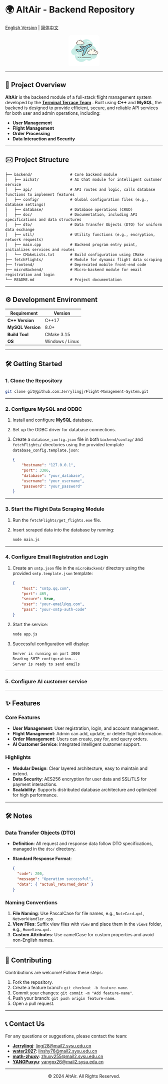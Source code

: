 # 🌍 AltAir - Backend Repository

[English Version](https://chatgpt.com/c/README.md) | [简体中文](https://chatgpt.com/c/README-zh.md)



<div align="center">
  <img src="./favicon.jpg" alt="Altair Backend Logo" style="border-radius: 8px;"/>
</div>


------

## 🚀 **Project Overview**

**AltAir** is the backend module of a full-stack flight management system developed by the **[Terminal Terrace Team](https://github.com/Terminal-Terrace)**  . Built using **C++** and **MySQL**, the backend is designed to provide efficient, secure, and reliable API services for both user and admin operations, including:

- **User Management**
- **Flight Management**
- **Order Processing**
- **Data Interaction and Security**

------

## 🖂 **Project Structure**

```plaintext
├── backend/                 # Core backend module
│   ├── aichat/              # AI Chat module for intelligent customer service
│   ├── api/                 # API routes and logic, calls database functions to implement features
│   ├── config/              # Global configuration files (e.g., database settings)
│   ├── database/            # Database operations (CRUD)
│   ├── doc/                 # Documentation, including API specifications and data structures
│   ├── dto/                 # Data Transfer Objects (DTO) for uniform data exchange
│   ├── util/                # Utility functions (e.g., encryption, network requests)
│   ├── main.cpp             # Backend program entry point, initializes services and routes
│   └── CMakeLists.txt       # Build configuration using CMake
├── fetchFlights/            # Module for dynamic flight data scraping
├── frontend/                # Deprecated mobile front-end code
├── microBackend/            # Micro-backend module for email registration and login
└── README.md                # Project documentation
```

------

## ⚙️ **Development Environment**

| Requirement       | Version         |
| ----------------- | --------------- |
| **C++ Version**   | C++17           |
| **MySQL Version** | 8.0+            |
| **Build Tool**    | CMake 3.15      |
| **OS**            | Windows / Linux |

------

## 🛠️ **Getting Started**

### 1. Clone the Repository

```bash
git clone git@github.com:Jerrylingj/Flight-Management-System.git
```

------

### 2. Configure MySQL and ODBC

1. Install and configure **MySQL** database.

2. Set up the ODBC driver for database connections.

3. Create a `database_config.json` file in both `backend/config/` and `fetchFlights/` directories using the provided template `database_config.template.json`:

   ```json
   {
       "hostname": "127.0.0.1",
       "port": 3306,
       "database": "your_database",
       "username": "your_username",
       "password": "your_password"
   }
   ```

------

### 3. Start the Flight Data Scraping Module

1. Run the `fetchFlights/get_flights.exe` file.

2. Insert scraped data into the database by running:

   ```bash
   node main.js
   ```

------

### 4. Configure Email Registration and Login

1. Create an `smtp.json` file in the `microBackend/` directory using the provided `smtp.template.json` template:

   ```json
   {
       "host": "smtp.qq.com",
       "port": 465,
       "secure": true,
       "user": "your-email@qq.com",
       "pass": "your-smtp-auth-code"
   }
   ```

2. Start the service:

   ```bash
   node app.js
   ```

3. Successful configuration will display:

   ```bash
   Server is running on port 3000
   Reading SMTP configuration...
   Server is ready to send emails
   ```

------

### 5. Configure AI customer service



------

## ✨ **Features**

### Core Features

- **User Management**: User registration, login, and account management.
- **Flight Management**: Admin can add, update, or delete flight information.
- **Order Management**: Users can create, pay for, and query orders.
- **AI Customer Service**: Integrated intelligent customer support.

### Highlights

- **Modular Design**: Clear layered architecture, easy to maintain and extend.
- **Data Security**: AES256 encryption for user data and SSL/TLS for payment interactions.
- **Scalability**: Supports distributed database architecture and optimized for high performance.

------

## 🛠️ **Notes**

### Data Transfer Objects (DTO)

- **Definition**: All request and response data follow DTO specifications, managed in the `dto/` directory.

- **Standard Response Format**:

  ```json
  {
    "code": 200,
    "message": "Operation successful",
    "data": { "actual_returned_data" }
  }
  ```

### Naming Conventions

1. **File Naming**: Use PascalCase for file names, e.g., `NoteCard.qml`, `NetworkHandler.cpp`.
2. **View Files**: Suffix view files with `View` and place them in the `views` folder, e.g., `HomeView.qml`.
3. **Custom Attributes**: Use camelCase for custom properties and avoid non-English names.

------

## 🤝 **Contributing**

Contributions are welcome! Follow these steps:

1. Fork the repository.
2. Create a feature branch: `git checkout -b feature-name`.
3. Commit your changes: `git commit -m "Add feature-name"`.
4. Push your branch: `git push origin feature-name`.
5. Open a pull request.

------

## 📞 **Contact Us**

For any questions or suggestions, please contact the team:

- [**Jerrylingj**](https://github.com/Jerrylingj): [lingj28@mail2.sysu.edu.cn](mailto:lingj28@mail2.sysu.edu.cn)
- [**water2027**](https://github.com/water2027): [linshy76@mail2.sysu.edu.cn](mailto:linshy76@mail2.sysu.edu.cn)
- [**math-zhuxy**](https://github.com/math-zhuxy): [zhuxy255@mail2.sysu.edu.cn](mailto:zhuxy255@mail2.sysu.edu.cn)
- [**YANGPuxyu**](https://github.com/YANGPuxyu): [yangpx26@mail2.sysu.edu.cn](mailto:yangpx26@mail2.sysu.edu.cn)

------

<div align="center">   <p>&copy; 2024 AltAir. All Rights Reserved.</p> </div> 
